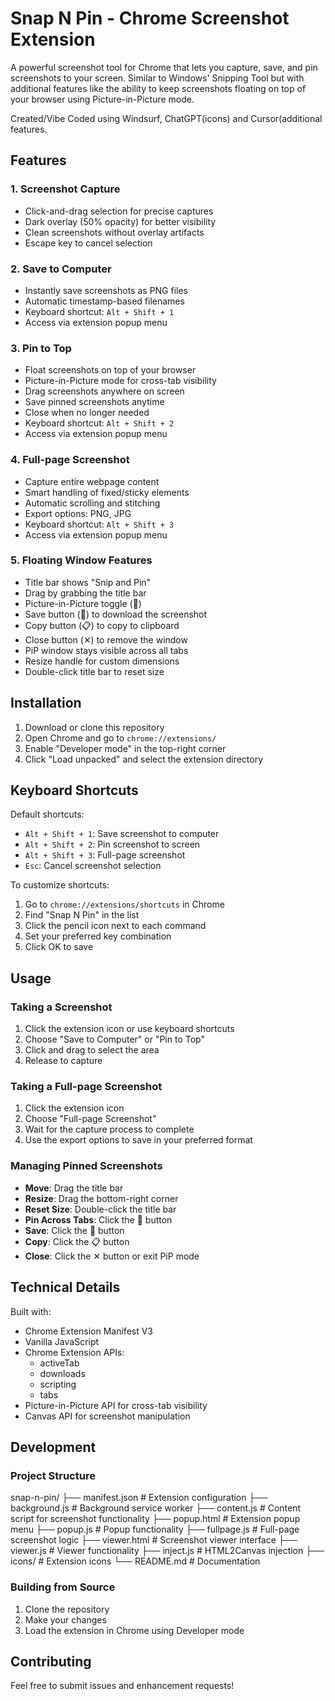 # Snap N Pin - Chrome Screenshot Extension

A powerful screenshot tool for Chrome that lets you capture, save, and pin screenshots to your screen. Similar to Windows' Snipping Tool but with additional features like the ability to keep screenshots floating on top of your browser using Picture-in-Picture mode.

Created/Vibe Coded using Windsurf, ChatGPT(icons) and Cursor(additional features.

## Features

### 1. Screenshot Capture
- Click-and-drag selection for precise captures
- Dark overlay (50% opacity) for better visibility
- Clean screenshots without overlay artifacts
- Escape key to cancel selection

### 2. Save to Computer
- Instantly save screenshots as PNG files
- Automatic timestamp-based filenames
- Keyboard shortcut: `Alt + Shift + 1`
- Access via extension popup menu

### 3. Pin to Top
- Float screenshots on top of your browser
- Picture-in-Picture mode for cross-tab visibility
- Drag screenshots anywhere on screen
- Save pinned screenshots anytime
- Close when no longer needed
- Keyboard shortcut: `Alt + Shift + 2`
- Access via extension popup menu

### 4. Full-page Screenshot
- Capture entire webpage content
- Smart handling of fixed/sticky elements
- Automatic scrolling and stitching
- Export options: PNG, JPG
- Keyboard shortcut: `Alt + Shift + 3`
- Access via extension popup menu

### 5. Floating Window Features
- Title bar shows "Snip and Pin"
- Drag by grabbing the title bar
- Picture-in-Picture toggle (📌)
- Save button (💾) to download the screenshot
- Copy button (📋) to copy to clipboard
- Close button (✕) to remove the window
- PiP window stays visible across all tabs
- Resize handle for custom dimensions
- Double-click title bar to reset size

## Installation

1. Download or clone this repository
2. Open Chrome and go to `chrome://extensions/`
3. Enable "Developer mode" in the top-right corner
4. Click "Load unpacked" and select the extension directory

## Keyboard Shortcuts

Default shortcuts:
- `Alt + Shift + 1`: Save screenshot to computer
- `Alt + Shift + 2`: Pin screenshot to screen
- `Alt + Shift + 3`: Full-page screenshot
- `Esc`: Cancel screenshot selection

To customize shortcuts:
1. Go to `chrome://extensions/shortcuts` in Chrome
2. Find "Snap N Pin" in the list
3. Click the pencil icon next to each command
4. Set your preferred key combination
5. Click OK to save

## Usage

### Taking a Screenshot
1. Click the extension icon or use keyboard shortcuts
2. Choose "Save to Computer" or "Pin to Top"
3. Click and drag to select the area
4. Release to capture

### Taking a Full-page Screenshot
1. Click the extension icon
2. Choose "Full-page Screenshot"
3. Wait for the capture process to complete
4. Use the export options to save in your preferred format

### Managing Pinned Screenshots
- **Move**: Drag the title bar
- **Resize**: Drag the bottom-right corner
- **Reset Size**: Double-click the title bar
- **Pin Across Tabs**: Click the 📌 button
- **Save**: Click the 💾 button
- **Copy**: Click the 📋 button
- **Close**: Click the ✕ button or exit PiP mode

## Technical Details

Built with:
- Chrome Extension Manifest V3
- Vanilla JavaScript
- Chrome Extension APIs:
  - activeTab
  - downloads
  - scripting
  - tabs
- Picture-in-Picture API for cross-tab visibility
- Canvas API for screenshot manipulation

## Development

### Project Structure
snap-n-pin/
├── manifest.json # Extension configuration
├── background.js # Background service worker
├── content.js # Content script for screenshot functionality
├── popup.html # Extension popup menu
├── popup.js # Popup functionality
├── fullpage.js # Full-page screenshot logic
├── viewer.html # Screenshot viewer interface
├── viewer.js # Viewer functionality
├── inject.js # HTML2Canvas injection
├── icons/ # Extension icons
└── README.md # Documentation


### Building from Source
1. Clone the repository
2. Make your changes
3. Load the extension in Chrome using Developer mode

## Contributing

Feel free to submit issues and enhancement requests!
